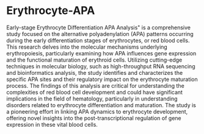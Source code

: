 # Erythrocyte-APA
Early-stage Erythrocyte Differentiation APA Analysis" is a comprehensive study focused on the alternative polyadenylation (APA) patterns occurring during the early differentiation stages of erythrocytes, or red blood cells. This research delves into the molecular mechanisms underlying erythropoiesis, particularly examining how APA influences gene expression and the functional maturation of erythroid cells. Utilizing cutting-edge techniques in molecular biology, such as high-throughput RNA sequencing and bioinformatics analysis, the study identifies and characterizes the specific APA sites and their regulatory impact on the erythrocyte maturation process. The findings of this analysis are critical for understanding the complexities of red blood cell development and could have significant implications in the field of hematology, particularly in understanding disorders related to erythrocyte differentiation and maturation. The study is a pioneering effort in linking APA dynamics to erythrocyte development, offering novel insights into the post-transcriptional regulation of gene expression in these vital blood cells.
